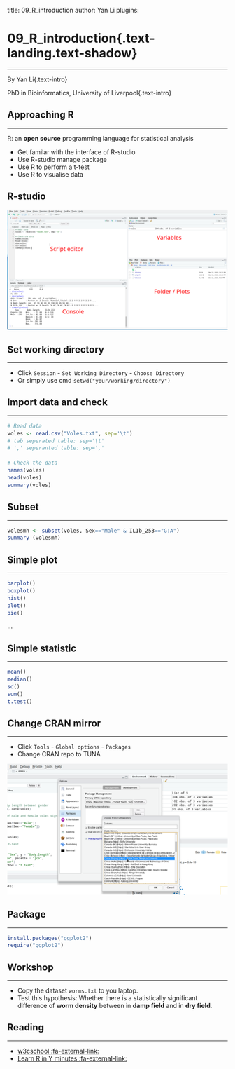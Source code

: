 title: 09_R_introduction
author: Yan Li
plugins:

<slide class="bg-black-blue aligncenter" image="https://source.unsplash.com/C1HhAQrbykQ/ .dark">

# 09_R_introduction{.text-landing.text-shadow}

---

By Yan Li{.text-intro}

PhD in Bioinformatics, University of Liverpool{.text-intro}

<slide class="bg-light aligncenter">

## Approaching R

---

R\: an **open source** programming language for statistical analysis

- Get familar with the interface of R-studio
- Use R-studio manage package
- Use R to perform a t-test
- Use R to visualise data

<slide class="bg-light aligncenter">

## R-studio

![R-studio](./public/rstudio1.png)

<slide class="bg-light aligncenter">

## Set working directory

---

- Click `Session` - `Set Working Directory` - `Choose Directory`
- Or simply use cmd `setwd("your/working/directory")`

<slide class="bg-light aligncenter">

## Import data and check

---

```r
# Read data
voles <- read.csv("Voles.txt", sep='\t')
# tab seperated table: sep='\t'
# ',' seperanted table: sep=','

# Check the data
names(voles)
head(voles)
summary(voles)
```

<slide class="bg-light aligncenter">

## Subset

---

```r
volesmh <- subset(voles, Sex=="Male" & IL1b_253=="G:A")
summary (volesmh)
```

<slide class="bg-light aligncenter">

## Simple plot

---

```r
barplot()
boxplot()
hist()
plot()
pie()
```
...

<slide class="bg-light aligncenter">

## Simple statistic

---

```r
mean()
median()
sd()
sum()
t.test()
```

<slide class="bg-light aligncenter">

## Change CRAN mirror

---

- Click `Tools` - `Global options` - `Packages`
- Change CRAN repo to TUNA

![cran](./public/cran_mirror.png)

<slide class="bg-light aligncenter">

## Package

---

```r
install.packages("ggplot2")
require("ggplot2")
```

<slide class="bg-light aligncenter">

## Workshop

---

- Copy the dataset `worms.txt` to you laptop.
- Test this hypothesis\: Whether there is a statistically significant difference of **worm density** between in **damp field** and in **dry field**.

<slide class="bg-light aligncenter">

## Reading

---

- [w3cschool :fa-external-link:](https://www.w3cschool.cn/r/)
- [Learn R in Y minutes :fa-external-link:](https://learnxinyminutes.com/docs/r/)